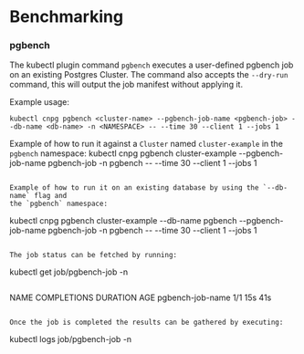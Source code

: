 # Benchmarking

### pgbench

The kubectl plugin command `pgbench` executes a user-defined pgbench job on an existing Postgres Cluster.
The command also accepts the `--dry-run` command, this will output the job manifest without applying it.

Example usage:
```
kubectl cnpg pgbench <cluster-name> --pgbench-job-name <pgbench-job> --db-name <db-name> -n <NAMESPACE> -- --time 30 --client 1 --jobs 1
```

Example of how to run it against a `Cluster` named `cluster-example` in the `pgbench` namespace:
kubectl cnpg pgbench cluster-example --pgbench-job-name pgbench-job -n pgbench -- --time 30 --client 1 --jobs 1
```

Example of how to run it on an existing database by using the `--db-name` flag and
the `pgbench` namespace:
```
kubectl cnpg pgbench cluster-example --db-name pgbench --pgbench-job-name pgbench-job -n pgbench -- --time 30 --client 1 --jobs 1
```

The job status can be fetched by running:
```
kubectl get job/pgbench-job -n <namespace>
```
```
NAME               COMPLETIONS   DURATION   AGE
pgbench-job-name   1/1           15s        41s
```

Once the job is completed the results can be gathered by executing:

```
kubectl logs job/pgbench-job -n <namespace>
```
